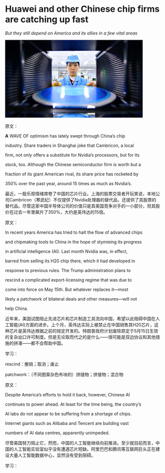 # Huawei and other Chinese chip firms are catching up fast

*But they still depend on America and its allies in a few vital areas*

![image-20250515195721412](./assets/image-20250515195721412.png)

原文：

**A** WAVE OF optimism has lately swept through China’s chip

industry. Share traders in Shanghai joke that Cambricon, a local

firm, not only offers a substitute for Nvidia’s processors, but for its

stock, too. Although the Chinese semiconductor firm is worth but a

fraction of its giant American rival, its share price has rocketed by

350% over the past year, around 15 times as much as Nvidia’s.

最近，一股乐观情绪席卷了中国的芯片行业。上海的股票交易者开玩笑说，本地公司Cambricon（寒武纪）不仅提供了Nvidia处理器的替代品，还提供了其股票的替代品。尽管这家中国半导体公司的价值只是其美国竞争对手的一小部分，但其股价在过去一年里飙升了350%，大约是英伟达的15倍。

原文：

In recent years America has tried to halt the flow of advanced chips

and chipmaking tools to China in the hope of stymieing its progress

in artificial intelligence (AI). Last month Nvidia was, in effect,

barred from selling its H20 chip there, which it had developed in

response to previous rules. The Trump administration plans to

rescind a complicated export-licensing regime that was due to

come into force on May 15th. But whatever replaces it—most

likely a patchwork of bilateral deals and other measures—will not

help China.

近年来，美国试图阻止先进芯片和芯片制造工具流向中国，希望以此阻碍中国在人工智能(AI)方面的进步。上个月，英伟达实际上被禁止在中国销售其H20芯片，这种芯片是英伟达根据之前的规定开发的。特朗普政府计划废除原定于5月15日生效的复杂出口许可制度。但是无论取而代之的是什么——很可能是双边协议和其他措施的拼凑——都不会帮助中国。

学习：

rescind：撤销；取消；废止

patchwork：（不同图案杂色布块的）拼缝物；拼接物；混合物

原文：

Despite America’s efforts to hold it back, however, Chinese AI

continues to power ahead. At least for the time being, the country’s

AI labs do not appear to be suffering from a shortage of chips.

Internet giants such as Alibaba and Tencent are building vast

numbers of AI data centres, apparently unimpeded.

尽管美国努力阻止它，然而，中国的人工智能继续向前推进。至少就目前而言，中国的人工智能实验室似乎没有遭遇芯片短缺。阿里巴巴和腾讯等互联网巨头正在建设大量人工智能数据中心，显然没有受到阻碍。

学习：


